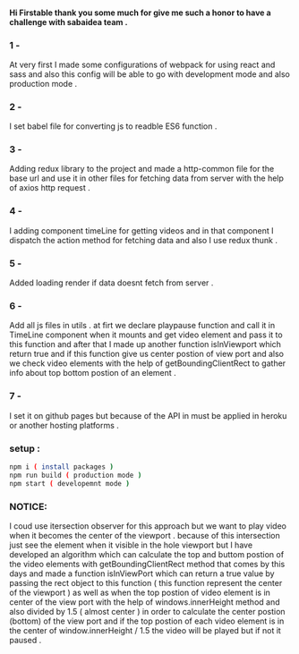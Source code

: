 #### Hi Firstable thank you some much for give me such a honor to have a challenge with sabaidea team .
### 1 - 
At very first I made some configurations of webpack for using react and sass and also this config will be able to go with development mode and also production mode . 
### 2 -
 I set babel file for converting js to readble ES6 function .
### 3 -
 Adding redux library to the project and made a http-common file for the base url and use it in other files for fetching data from server with the help of axios http request . 
### 4 - 
I adding component timeLine for getting videos and in that component I dispatch the action method for fetching data and also I use redux thunk . 
### 5 - 
Added loading render if data doesnt fetch from server .
### 6 -
Add all js files in utils . at firt we declare  playpause function and call it in TimeLine component when it mounts and get video element and pass it to this function and after that I made up another function isInViewport which return true and if this function give us center postion of view port and also we check video elements with the help of getBoundingClientRect to gather info about top bottom postion of an element .
### 7 -
I set it on github pages but because of the API in must be applied in heroku or another hosting platforms .
### setup : 
```sh
npm i ( install packages )
npm run build ( production mode )
npm start ( developemnt mode )
```
### NOTICE: 
I coud use itersection observer for this approach but we want to play video when it becomes the center of the viewport .
because of this intersection just see the element when it visible in the hole viewport but I have developed an algorithm which can calculate the top and buttom postion of the video elements with getBoundingClientRect method that comes by this days and made a function isInViewPort which can return a true value by passing the rect object to this function ( this function represent the center of the viewport ) as well as when the top postion of video element is in center of the view port with the help of windows.innerHeight method and also divided by 1.5 ( almost center ) in order to calculate the center postion (bottom) of the view port and if the top postion of each video element is in the center of window.innerHeight / 1.5 the video will be played but if not it paused .  
